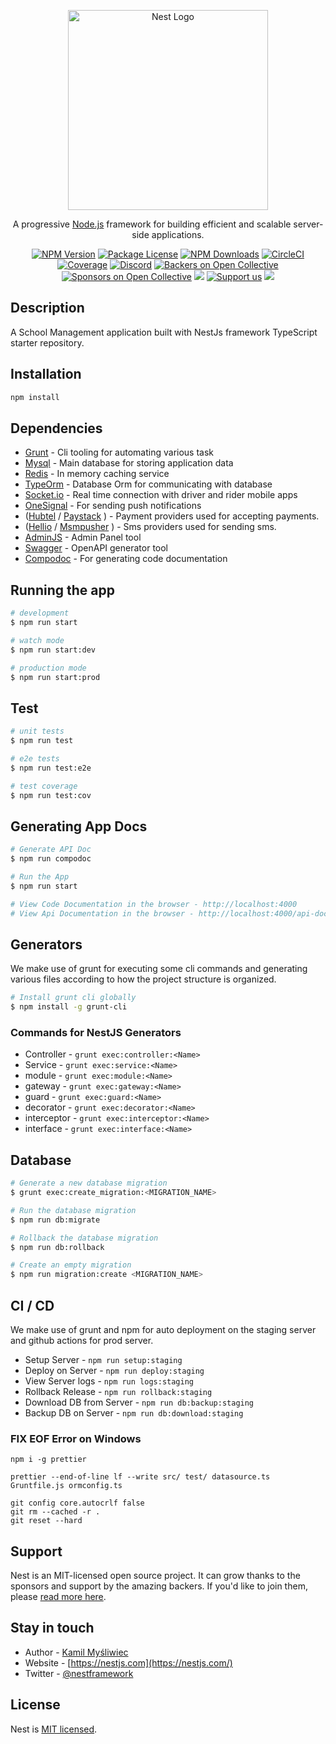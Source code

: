 <p align="center">
  <a href="http://nestjs.com/" target="blank"><img src="https://nestjs.com/img/logo_text.svg" width="320" alt="Nest Logo" /></a>
</p>

[circleci-image]: https://img.shields.io/circleci/build/github/nestjs/nest/master?token=abc123def456
[circleci-url]: https://circleci.com/gh/nestjs/nest

  <p align="center">A progressive <a href="http://nodejs.org" target="_blank">Node.js</a> framework for building efficient and scalable server-side applications.</p>
    <p align="center">
<a href="https://www.npmjs.com/~nestjscore" target="_blank"><img src="https://img.shields.io/npm/v/@nestjs/core.svg" alt="NPM Version" /></a>
<a href="https://www.npmjs.com/~nestjscore" target="_blank"><img src="https://img.shields.io/npm/l/@nestjs/core.svg" alt="Package License" /></a>
<a href="https://www.npmjs.com/~nestjscore" target="_blank"><img src="https://img.shields.io/npm/dm/@nestjs/common.svg" alt="NPM Downloads" /></a>
<a href="https://circleci.com/gh/nestjs/nest" target="_blank"><img src="https://img.shields.io/circleci/build/github/nestjs/nest/master" alt="CircleCI" /></a>
<a href="https://coveralls.io/github/nestjs/nest?branch=master" target="_blank"><img src="https://coveralls.io/repos/github/nestjs/nest/badge.svg?branch=master#9" alt="Coverage" /></a>
<a href="https://discord.gg/G7Qnnhy" target="_blank"><img src="https://img.shields.io/badge/discord-online-brightgreen.svg" alt="Discord"/></a>
<a href="https://opencollective.com/nest#backer" target="_blank"><img src="https://opencollective.com/nest/backers/badge.svg" alt="Backers on Open Collective" /></a>
<a href="https://opencollective.com/nest#sponsor" target="_blank"><img src="https://opencollective.com/nest/sponsors/badge.svg" alt="Sponsors on Open Collective" /></a>
  <a href="https://paypal.me/kamilmysliwiec" target="_blank"><img src="https://img.shields.io/badge/Donate-PayPal-ff3f59.svg"/></a>
    <a href="https://opencollective.com/nest#sponsor"  target="_blank"><img src="https://img.shields.io/badge/Support%20us-Open%20Collective-41B883.svg" alt="Support us"></a>
  <a href="https://twitter.com/nestframework" target="_blank"><img src="https://img.shields.io/twitter/follow/nestframework.svg?style=social&label=Follow"></a>
</p>
  <!--[![Backers on Open Collective](https://opencollective.com/nest/backers/badge.svg)](https://opencollective.com/nest#backer)
  [![Sponsors on Open Collective](https://opencollective.com/nest/sponsors/badge.svg)](https://opencollective.com/nest#sponsor)-->

## Description

A School Management application built with NestJs framework TypeScript starter repository.

## Installation

```bash
npm install
```

## Dependencies

- [Grunt](https://gruntjs.com/) - Cli tooling for automating various task
- [Mysql](https://www.mysql.com/) - Main database for storing application data
- [Redis](https://redis.io/) - In memory caching service
- [TypeOrm](https://typeorm.io/) - Database Orm for communicating with database
- [Socket.io](https://socket.io/) - Real time connection with driver and rider mobile apps
- [OneSignal](https://onesignal.com) - For sending push notifications
- ([Hubtel](https://hubtel.com/) / [Paystack](https://paystack.com/) ) - Payment providers used for accepting payments.
- ([Hellio](https://app.helliomessaging.com/login) / [Msmpusher](https://msmpusher.net/signin) ) - Sms providers used for sending sms.
- [AdminJS](https://adminjs.co/) - Admin Panel tool
- [Swagger](https://swagger.io/) - OpenAPI generator tool
- [Compodoc](https://compodoc.app/) - For generating code documentation

## Running the app

```bash
# development
$ npm run start

# watch mode
$ npm run start:dev

# production mode
$ npm run start:prod
```

## Test

```bash
# unit tests
$ npm run test

# e2e tests
$ npm run test:e2e

# test coverage
$ npm run test:cov
```

## Generating App Docs

```bash
# Generate API Doc
$ npm run compodoc

# Run the App
$ npm run start

# View Code Documentation in the browser - http://localhost:4000
# View Api Documentation in the browser - http://localhost:4000/api-docs
```

## Generators

We make use of grunt for executing some cli commands and generating various files according to how the project structure is organized.

```bash
# Install grunt cli globally
$ npm install -g grunt-cli
```

### Commands for NestJS Generators

- Controller - `grunt exec:controller:<Name>`
- Service - `grunt exec:service:<Name>`
- module - `grunt exec:module:<Name>`
- gateway - `grunt exec:gateway:<Name>`
- guard - `grunt exec:guard:<Name>`
- decorator - `grunt exec:decorator:<Name>`
- interceptor - `grunt exec:interceptor:<Name>`
- interface - `grunt exec:interface:<Name>`

## Database

```bash
# Generate a new database migration
$ grunt exec:create_migration:<MIGRATION_NAME>

# Run the database migration
$ npm run db:migrate

# Rollback the database migration
$ npm run db:rollback

# Create an empty migration
$ npm run migration:create <MIGRATION_NAME>
```

## CI / CD

We make use of grunt and npm for auto deployment on the staging server and github actions for prod server.

- Setup Server - `npm run setup:staging`
- Deploy on Server - `npm run deploy:staging`
- View Server logs - `npm run logs:staging`
- Rollback Release - `npm run rollback:staging`
- Download DB from Server - `npm run db:backup:staging`
- Backup DB on Server - `npm run db:download:staging`


### FIX EOF Error on Windows
```
npm i -g prettier

prettier --end-of-line lf --write src/ test/ datasource.ts Gruntfile.js ormconfig.ts

git config core.autocrlf false 
git rm --cached -r . 
git reset --hard
```

## Support

Nest is an MIT-licensed open source project. It can grow thanks to the sponsors and support by the amazing backers. If you'd like to join them, please [read more here](https://docs.nestjs.com/support).

## Stay in touch

- Author - [Kamil Myśliwiec](https://kamilmysliwiec.com)
- Website - [https://nestjs.com](https://nestjs.com/)
- Twitter - [@nestframework](https://twitter.com/nestframework)

## License

Nest is [MIT licensed](LICENSE).
